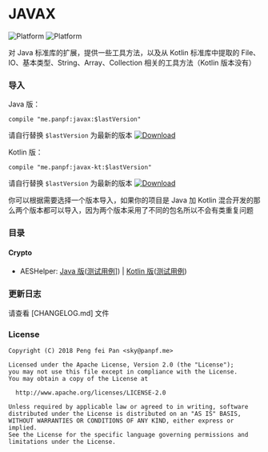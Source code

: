 # JAVAX

![Platform][platform_java_icon]
![Platform][platform_kotlin_icon]

对 Java 标准库的扩展，提供一些工具方法，以及从 Kotlin 标准库中提取的 File、IO、基本类型、String、Array、Collection 相关的工具方法（Kotlin 版本没有）

### 导入

Java 版：
```grovvy
compile "me.panpf:javax:$lastVersion"
```

请自行替换 `$lastVersion` 为最新的版本 [![Download][VersionBadgeIcon]][VersionBadgeLink]

Kotlin 版：

```grovvy
compile "me.panpf:javax-kt:$lastVersion"
```

请自行替换 `$lastVersion` 为最新的版本 [![Download][KTVersionBadgeIcon]][KTVersionBadgeLink]

你可以根据需要选择一个版本导入，如果你的项目是 Java 加 Kotlin 混合开发的那么两个版本都可以导入，因为两个版本采用了不同的包名所以不会有类重复问题

### 目录

#### Crypto
* AESHelper: [Java 版][AESHelper_java]([测试用例][AESHelper_java_test]]) | [Kotlin 版][AESHelper_kotlin]([测试用例][AESHelper_kotlin_test])


### 更新日志

请查看 [CHANGELOG.md] 文件


### License
    Copyright (C) 2018 Peng fei Pan <sky@panpf.me>

    Licensed under the Apache License, Version 2.0 (the "License");
    you may not use this file except in compliance with the License.
    You may obtain a copy of the License at

      http://www.apache.org/licenses/LICENSE-2.0

    Unless required by applicable law or agreed to in writing, software
    distributed under the License is distributed on an "AS IS" BASIS,
    WITHOUT WARRANTIES OR CONDITIONS OF ANY KIND, either express or implied.
    See the License for the specific language governing permissions and
    limitations under the License.


[platform_java_icon]: https://img.shields.io/badge/Platform-Java-red.svg
[platform_kotlin_icon]: https://img.shields.io/badge/Platform-Kotlin-blue.svg
[VersionBadgeIcon]: https://api.bintray.com/packages/panpf/maven/javax/images/download.svg
[VersionBadgeLink]:https://bintray.com/panpf/maven/javax/_latestVersion
[KTVersionBadgeIcon]: https://api.bintray.com/packages/panpf/maven/javax-kt/images/download.svg
[KTVersionBadgeLink]:https://bintray.com/panpf/maven/javax-kt/_latestVersion
[AESHelper_java]: https://github.com/panpf/javax/blob/master/javax/src/main/java/me/panpf/javax/crypto/AESHelper.java
[AESHelper_java_test]: https://github.com/panpf/javax/blob/master/javax/src/test/java/me/panpf/javax/crypto/AESHelperTest.java
[AESHelper_kotlin]: https://github.com/panpf/javax/blob/master/javax-kt/src/main/java/me/panpf/javaxkt/crypto/AESHelper.java
[AESHelper_kotlin_test]: https://github.com/panpf/javax/blob/master/javax-kt/src/test/java/me/panpf/javaxkt/crypto/AESHelperTest.kt
